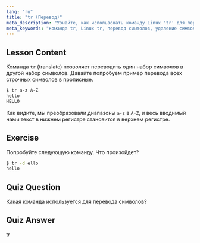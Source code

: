 ```yaml
---
lang: "ru"
title: "tr (Перевод)"
meta_description: "Узнайте, как использовать команду Linux 'tr' для перевода и удаления символов. Изучите перевод символов с примерами и упражнениями. Начните свой путь в Linux!"
meta_keywords: "команда tr, Linux tr, перевод символов, удаление символов, учебник Linux, Linux для начинающих, руководство по Linux"
---
```


## Lesson Content

Команда `tr` (translate) позволяет переводить один набор символов в другой набор символов. Давайте попробуем пример перевода всех строчных символов в прописные.

```bash
$ tr a-z A-Z
hello
HELLO
```

Как видите, мы преобразовали диапазоны `a-z` в `A-Z`, и весь вводимый нами текст в нижнем регистре становится в верхнем регистре.

## Exercise

Попробуйте следующую команду. Что произойдет?

```bash
$ tr -d ello
hello
```

## Quiz Question

Какая команда используется для перевода символов?

## Quiz Answer

tr
